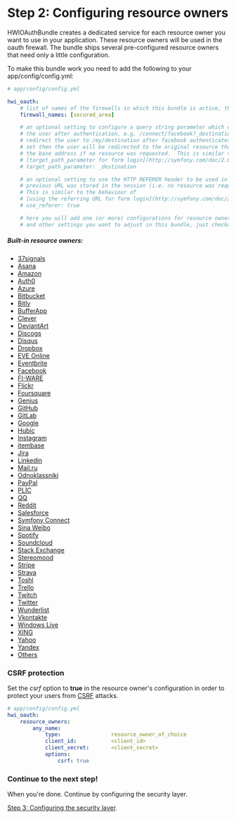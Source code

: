 Step 2: Configuring resource owners
===================================
HWIOAuthBundle creates a dedicated service for each resource owner you want to
use in your application. These resource owners will be used in the oauth
firewall. The bundle ships several pre-configured resource owners that need
only a little configuration.

To make this bundle work you need to add the following to your app/config/config.yml:

```yaml
# app/config/config.yml

hwi_oauth:
    # list of names of the firewalls in which this bundle is active, this setting MUST be set
    firewall_names: [secured_area]

    # an optional setting to configure a query string parameter which can be used to redirect
    # the user after authentication, e.g. /connect/facebook?_destination=/my/destination will
    # redirect the user to /my/destination after facebook authenticates them.  If this is not
    # set then the user will be redirected to the original resource that they requested, or
    # the base address if no resource was requested.  This is similar to the behaviour of
    # [target_path_parameter for form login](http://symfony.com/doc/2.0/cookbook/security/form_login.html).
    # target_path_parameter: _destination

    # an optional setting to use the HTTP REFERER header to be used in case no
    # previous URL was stored in the session (i.e. no resource was requested).
    # This is similar to the behaviour of
    # [using the referring URL for form login](http://symfony.com/doc/2.0/cookbook/security/form_login.html#using-the-referring-url).
    # use_referer: true

    # here you will add one (or more) configurations for resource owners
    # and other settings you want to adjust in this bundle, just checkout the list below!
```

##### Built-in resource owners:

- [37signals](resource_owners/37signals.md)
- [Asana](resource_owners/asana.md)
- [Amazon](resource_owners/amazon.md)
- [Auth0](resource_owners/auth0.md)
- [Azure](resource_owners/azure.md)
- [Bitbucket](resource_owners/bitbucket.md)
- [Bitly](resource_owners/bitly.md)
- [BufferApp](resource_owners/bufferapp.md)
- [Clever](resource_owners/clever.md)
- [DeviantArt](resource_owners/deviantart.md)
- [Discogs](resource_owners/discogs.md)
- [Disqus](resource_owners/disqus.md)
- [Dropbox](resource_owners/dropbox.md)
- [EVE Online](resource_owners/eve_online.md)
- [Eventbrite](resource_owners/eventbrite.md)
- [Facebook](resource_owners/facebook.md)
- [FI-WARE](resource_owners/fiware.md)
- [Flickr](resource_owners/flickr.md)
- [Foursquare](resource_owners/foursquare.md)
- [Genius](resource_owners/genius.md)
- [GitHub](resource_owners/github.md)
- [GitLab](resource_owners/gitlab.md)
- [Google](resource_owners/google.md)
- [Hubic](resource_owners/hubic.md)
- [Instagram](resource_owners/instagram.md)
- [itembase](resource_owners/itembase.md)
- [Jira](resource_owners/jira.md)
- [Linkedin](resource_owners/linkedin.md)
- [Mail.ru](resource_owners/mailru.md)
- [Odnoklassniki](resource_owners/odnoklassniki.md)
- [PayPal](resource_owners/paypal.md)
- [PLIC](resource_owners/plic.md)
- [QQ](resource_owners/qq.md)
- [Reddit](resource_owners/reddit.md)
- [Salesforce](resource_owners/salesforce.md)
- [Symfony Connect](resource_owners/sensio_connect.md)
- [Sina Weibo](resource_owners/sina_weibo.md)
- [Spotify](resource_owners/spotify.md)
- [Soundcloud](resource_owners/soundcloud.md)
- [Stack Exchange](resource_owners/stack_exchange.md)
- [Stereomood](resource_owners/stereomood.md)
- [Stripe](resource_owners/stripe.md)
- [Strava](resource_owners/strava.md)
- [Toshl](resource_owners/toshl.md)
- [Trello](resource_owners/trello.md)
- [Twitch](resource_owners/twitch.md)
- [Twitter](resource_owners/twitter.md)
- [Wunderlist](resource_owners/wunderlist.md)
- [Vkontakte](resource_owners/vkontakte.md)
- [Windows Live](resource_owners/windows_live.md)
- [XING](resource_owners/xing.md)
- [Yahoo](resource_owners/yahoo.md)
- [Yandex](resource_owners/yandex.md)
- [Others](resource_owners/others.md)

### CSRF protection

Set the _csrf_ option to **true** in the resource owner's configuration in order to protect your users from [CSRF](https://www.owasp.org/index.php/Cross-Site_Request_Forgery_(CSRF)) attacks.
```yaml
# app/config/config.yml
hwi_oauth:
    resource_owners:
        any_name:
            type:                resource_owner_of_choice
            client_id:           <client_id>
            client_secret:       <client_secret>
            options:
                csrf: true
```

### Continue to the next step!
When you're done. Continue by configuring the security layer.


[Step 3: Configuring the security layer](3-configuring_the_security_layer.md).
